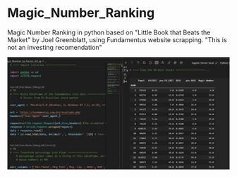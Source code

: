 # Magic_Number_Ranking
Magic Number Ranking in python based on "Little Book that Beats the Market" by Joel Greenblatt, using Fundamentus website scrapping.
"This is not an investing recomendation"

![ScreenShot](Screenshot_8.png)
